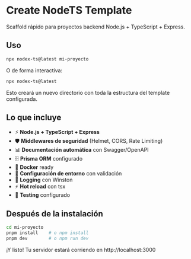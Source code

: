 # Create NodeTS Template

Scaffold rápido para proyectos backend Node.js + TypeScript + Express.

## Uso

```bash
npx nodex-ts@latest mi-proyecto
```

O de forma interactiva:

```bash
npx nodex-ts@latest
```

Esto creará un nuevo directorio con toda la estructura del template configurada.

## Lo que incluye

- ⚡ **Node.js + TypeScript + Express**
- 🛡️ **Middlewares de seguridad** (Helmet, CORS, Rate Limiting)
- 📊 **Documentación automática** con Swagger/OpenAPI
- 🗄️ **Prisma ORM** configurado
- 🐳 **Docker** ready
- 🔧 **Configuración de entorno** con validación
- 📝 **Logging** con Winston
- ⚡ **Hot reload** con tsx
- 🧪 **Testing** configurado

## Después de la instalación

```bash
cd mi-proyecto
pnpm install    # o npm install
pnpm dev        # o npm run dev
```

¡Y listo! Tu servidor estará corriendo en http://localhost:3000
